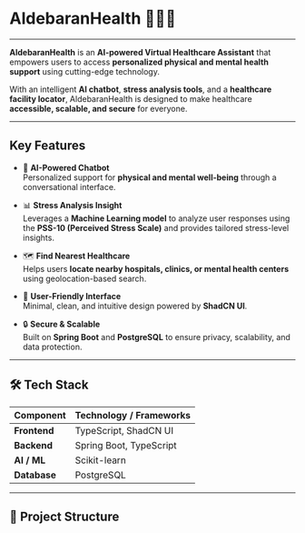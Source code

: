 # AldebaranHealth 👨🏻‍⚕️

---

**AldebaranHealth** is an **AI-powered Virtual Healthcare Assistant** that empowers users to access **personalized physical and mental health support** using cutting-edge technology.  

With an intelligent **AI chatbot**, **stress analysis tools**, and a **healthcare facility locator**, AldebaranHealth is designed to make healthcare **accessible, scalable, and secure** for everyone.

---

## Key Features

- 🤖 **AI-Powered Chatbot**  
  Personalized support for **physical and mental well-being** through a conversational interface.

- 📊 **Stress Analysis Insight**  
  Leverages a **Machine Learning model** to analyze user responses using the **PSS-10 (Perceived Stress Scale)** and provides tailored stress-level insights.

- 🗺️ **Find Nearest Healthcare**  
  Helps users **locate nearby hospitals, clinics, or mental health centers** using geolocation-based search.

- 📑 **User-Friendly Interface**  
  Minimal, clean, and intuitive design powered by **ShadCN UI**.

- 🔒 **Secure & Scalable**  
  Built on **Spring Boot** and **PostgreSQL** to ensure privacy, scalability, and data protection.

---

## 🛠️ Tech Stack

| Component   | Technology / Frameworks        |
|-------------|--------------------------------|
| **Frontend** | TypeScript, ShadCN UI          |
| **Backend**  | Spring Boot, TypeScript        |
| **AI / ML**  | Scikit-learn                   |
| **Database** | PostgreSQL                     |

---

## 📂 Project Structure

